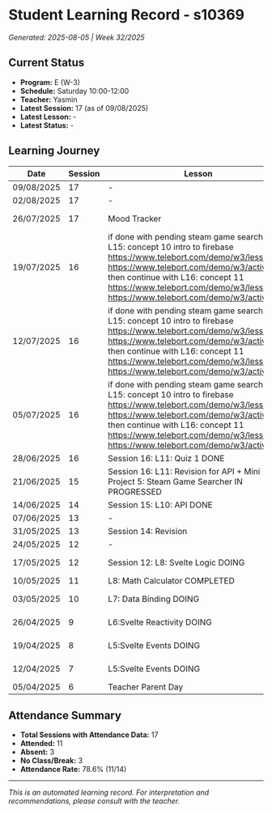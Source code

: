 # Student Learning Record - s10369
*Generated: 2025-08-05 | Week 32/2025*

## Current Status
- **Program:** E (W-3)
- **Schedule:** Saturday 10:00-12:00
- **Teacher:** Yasmin
- **Latest Session:** 17 (as of 09/08/2025)
- **Latest Lesson:** -
- **Latest Status:** -

## Learning Journey
| Date | Session | Lesson | Attendance | Progress |
|------|---------|--------|------------|----------|
| 09/08/2025 | 17 | - | - | - |
| 02/08/2025 | 17 | - | - | - |
| 26/07/2025 | 17 | Mood Tracker | Yasmin | In Progress |
| 19/07/2025 | 16 | if done with pending steam game searcher & L15: concept 10 intro to firebase https://www.telebort.com/demo/w3/lesson/10  https://www.telebort.com/demo/w3/activity/10  then continue with L16: concept 11 https://www.telebort.com/demo/w3/lesson/11  https://www.telebort.com/demo/w3/activity/11 | Absent | - |
| 12/07/2025 | 16 | if done with pending steam game searcher & L15: concept 10 intro to firebase https://www.telebort.com/demo/w3/lesson/10  https://www.telebort.com/demo/w3/activity/10  then continue with L16: concept 11 https://www.telebort.com/demo/w3/lesson/11  https://www.telebort.com/demo/w3/activity/11 | No Class | In Progress |
| 05/07/2025 | 16 | if done with pending steam game searcher & L15: concept 10 intro to firebase https://www.telebort.com/demo/w3/lesson/10  https://www.telebort.com/demo/w3/activity/10  then continue with L16: concept 11 https://www.telebort.com/demo/w3/lesson/11  https://www.telebort.com/demo/w3/activity/11 | Absent | - |
| 28/06/2025 | 16 | Session 16: L11: Quiz 1 DONE | Yasmin | Completed |
| 21/06/2025 | 15 | Session 16: L11: Revision for API + Mini Project 5: Steam Game Searcher IN PROGRESSED | Aisyah | In Progress |
| 14/06/2025 | 14 | Session 15: L10: API DONE | Yasmin | Completed |
| 07/06/2025 | 13 | - | No Class | - |
| 31/05/2025 | 13 | Session 14: Revision | Yasmin | - |
| 24/05/2025 | 12 | - | Absent | - |
| 17/05/2025 | 12 | Session 12: L8: Svelte Logic DOING | Yasmin | In Progress |
| 10/05/2025 | 11 | L8: Math Calculator COMPLETED | Yasmin | Completed |
| 03/05/2025 | 10 | L7: Data Binding DOING | Yasmin | In Progress |
| 26/04/2025 | 9 | L6:Svelte Reactivity DOING | Yasmin | In Progress |
| 19/04/2025 | 8 | L5:Svelte Events DOING | Aisyah | In Progress |
| 12/04/2025 | 7 | L5:Svelte Events DOING | Yasmin | In Progress |
| 05/04/2025 | 6 | Teacher Parent Day | No Class | - |

## Attendance Summary
- **Total Sessions with Attendance Data:** 17
- **Attended:** 11
- **Absent:** 3
- **No Class/Break:** 3
- **Attendance Rate:** 78.6% (11/14)

---
*This is an automated learning record. For interpretation and recommendations, please consult with the teacher.*